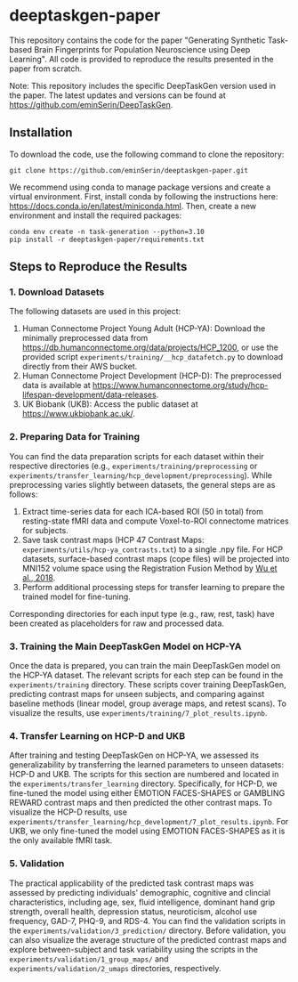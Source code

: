 # deeptaskgen-paper
This repository contains the code for the paper "Generating Synthetic Task-based Brain Fingerprints for Population Neuroscience using Deep Learning". All code is provided to reproduce the results presented in the paper from scratch.


Note: This repository includes the specific DeepTaskGen version used in the paper. The latest updates and versions can be found at https://github.com/eminSerin/DeepTaskGen.

## Installation
To download the code, use the following command to clone the repository:

```
git clone https://github.com/eminSerin/deeptaskgen-paper.git
```

We recommend using conda to manage package versions and create a virtual environment. First, install conda by following the instructions here: https://docs.conda.io/en/latest/miniconda.html. Then, create a new environment and install the required packages:

```
conda env create -n task-generation --python=3.10
pip install -r deeptaskgen-paper/requirements.txt
```

## Steps to Reproduce the Results

### 1. Download Datasets
The following datasets are used in this project: 
1. Human Connectome Project Young Adult (HCP-YA): Download the minimally preprocessed data from https://db.humanconnectome.org/data/projects/HCP_1200, or use the provided script `experiments/training/__hcp_datafetch.py` to download directly from their AWS bucket.
2. Human Connectome Project Development (HCP-D): The preprocessed data is available at https://www.humanconnectome.org/study/hcp-lifespan-development/data-releases.
3. UK Biobank (UKB): Access the public dataset at https://www.ukbiobank.ac.uk/.

### 2. Preparing Data for Training
You can find the data preparation scripts for each dataset within their respective directories (e.g., `experiments/training/preprocessing` or `experiments/transfer_learning/hcp_development/preprocessing`). While preprocessing varies slightly between datasets, the general steps are as follows:

1. Extract time-series data for each ICA-based ROI (50 in total) from resting-state fMRI data and compute Voxel-to-ROI connectome matrices for subjects.
2. Save task contrast maps (HCP 47 Contrast Maps: `experiments/utils/hcp-ya_contrasts.txt`) to a single .npy file. For HCP datasets, surface-based contrast maps (cope files) will be projected into MNI152 volume space using the Registration Fusion Method by [Wu et al., 2018](https://doi.org/10.1002/hbm.24213).
3. Perform additional processing steps for transfer learning to prepare the trained model for fine-tuning.

Corresponding directories for each input type (e.g., raw, rest, task) have been created as placeholders for raw and processed data.

### 3. Training the Main DeepTaskGen Model on HCP-YA
Once the data is prepared, you can train the main DeepTaskGen model on the HCP-YA dataset. The relevant scripts for each step can be found in the `experiments/training` directory. These scripts cover training DeepTaskGen, predicting contrast maps for unseen subjects, and comparing against baseline methods (linear model, group average maps, and retest scans). To visualize the results, use `experiments/training/7_plot_results.ipynb`.

### 4. Transfer Learning on HCP-D and UKB
After training and testing DeepTaskGen on HCP-YA, we assessed its generalizability by transferring the learned parameters to unseen datasets: HCP-D and UKB. The scripts for this section are numbered and located in the `experiments/transfer_learning` directory. Specifically, for HCP-D, we fine-tuned the model using either EMOTION FACES-SHAPES or GAMBLING REWARD contrast maps and then predicted the other contrast maps. To visualize the HCP-D results, use `experiments/transfer_learning/hcp_development/7_plot_results.ipynb`. For UKB, we only fine-tuned the model using EMOTION FACES-SHAPES as it is the only available fMRI task. 

### 5. Validation
The practical applicability of the predicted task contrast maps was assessed by predicting individuals' demographic, cognitive and clincial characteristics, including age, sex, fluid intelligence, dominant hand grip strength, overall health, depression status, neuroticism, alcohol use frequency, GAD-7, PHQ-9, and RDS-4. You can find the validation scripts in the `experiments/validation/3_prediction/` directory. Before validation, you can also visualize the average structure of the predicted contrast maps and explore between-subject and task variability using the scripts in the `experiments/validation/1_group_maps/` and `experiments/validation/2_umaps` directories, respectively.